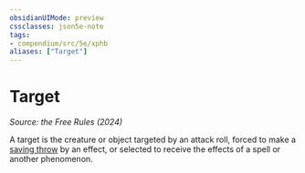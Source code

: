 ```yaml
---
obsidianUIMode: preview
cssclasses: json5e-note
tags:
- compendium/src/5e/xphb
aliases: ["Target"]
---
```

# Target
*Source: the Free Rules (2024)* 

A target is the creature or object targeted by an attack roll, forced to make a [saving throw](saving-throw-xphb.md) by an effect, or selected to receive the effects of a spell or another phenomenon.